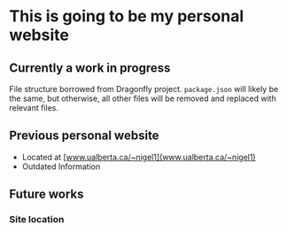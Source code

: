 # This is going to be my personal website

## Currently a work in progress
File structure borrowed from Dragonfly project. `package.json` will likely be the same, but otherwise, all other files will be removed and replaced with relevant files. 

## Previous personal website
* Located at [www.ualberta.ca/~nigel1](www.ualberta.ca/~nigel1)
* Outdated Information

## Future works
### Site location
